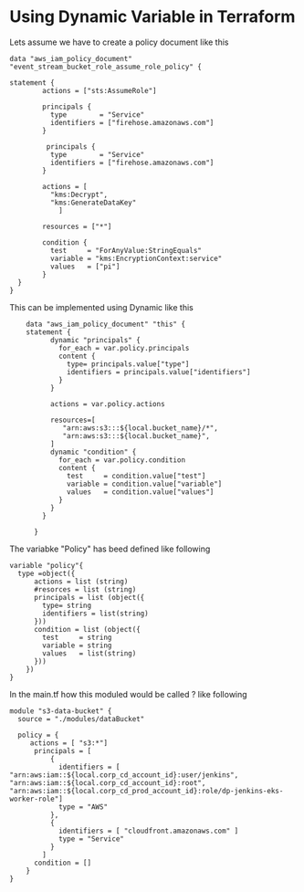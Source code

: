 # Using Dynamic Variable in Terraform
Lets assume we have to create a policy document like this 
    
    data "aws_iam_policy_document" "event_stream_bucket_role_assume_role_policy" {
   
    statement {
            actions = ["sts:AssumeRole"]
            
            principals {
              type        = "Service"
              identifiers = ["firehose.amazonaws.com"]
            }  
    
             principals {
              type        = "Service"
              identifiers = ["firehose.amazonaws.com"]
            }  
    
            actions = [
              "kms:Decrypt",
              "kms:GenerateDataKey"
                ]
        
            resources = ["*"]
        
            condition {
              test     = "ForAnyValue:StringEquals"
              variable = "kms:EncryptionContext:service"
              values   = ["pi"]
            }
      }      
    }
This can be implemented using Dynamic like this

        data "aws_iam_policy_document" "this" {
        statement {
              dynamic "principals" {
                for_each = var.policy.principals
                content {
                  type= principals.value["type"]
                  identifiers = principals.value["identifiers"]
                }
              }

              actions = var.policy.actions
        
              resources=[
                 "arn:aws:s3:::${local.bucket_name}/*", 
                 "arn:aws:s3:::${local.bucket_name}",
              ]
              dynamic "condition" {
                for_each = var.policy.condition
                content {        
                  test     = condition.value["test"]
                  variable = condition.value["variable"]
                  values   = condition.value["values"]
                }
              }
            }
    
          }

The variabke "Policy" has beed defined like following 

    variable "policy"{
      type =object({ 
          actions = list (string)
          #resorces = list (string) 
          principals = list (object({
            type= string
            identifiers = list(string)
          }))
          condition = list (object({
            test     = string
            variable = string
            values   = list(string)
          }))         
        })    
    }
    
In the main.tf how this moduled would be called ? like following

    module "s3-data-bucket" {
      source = "./modules/dataBucket"
     
      policy = {
         actions = [ "s3:*"]
          principals = [
              {
                identifiers = [ "arn:aws:iam::${local.corp_cd_account_id}:user/jenkins", "arn:aws:iam::${local.corp_cd_account_id}:root", "arn:aws:iam::${local.corp_cd_prod_account_id}:role/dp-jenkins-eks-worker-role"]
                type = "AWS"
              },
              {
                identifiers = [ "cloudfront.amazonaws.com" ]
                type = "Service"
              }         
            ]
          condition = []
        }  
    }

